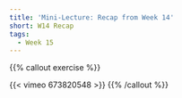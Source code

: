 ```yaml
---
title: 'Mini-Lecture: Recap from Week 14'
short: W14 Recap
tags:
  - Week 15
---
```


{{% callout exercise %}} 

{{< vimeo 673820548 >}}
{{% /callout %}}
